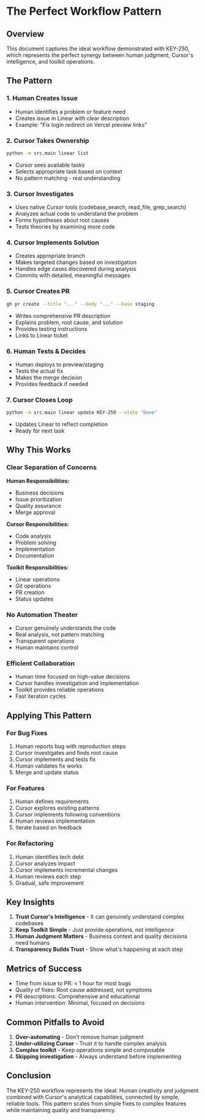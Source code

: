 # The Perfect Workflow Pattern

## Overview

This document captures the ideal workflow demonstrated with KEY-250, which represents the perfect synergy between human judgment, Cursor's intelligence, and toolkit operations.

## The Pattern

### 1. Human Creates Issue
- Human identifies a problem or feature need
- Creates issue in Linear with clear description
- Example: "Fix login redirect on Vercel preview links"

### 2. Cursor Takes Ownership
```bash
python -m src.main linear list
```
- Cursor sees available tasks
- Selects appropriate task based on context
- No pattern matching - real understanding

### 3. Cursor Investigates
- Uses native Cursor tools (codebase_search, read_file, grep_search)
- Analyzes actual code to understand the problem
- Forms hypotheses about root causes
- Tests theories by examining more code

### 4. Cursor Implements Solution
- Creates appropriate branch
- Makes targeted changes based on investigation
- Handles edge cases discovered during analysis
- Commits with detailed, meaningful messages

### 5. Cursor Creates PR
```bash
gh pr create --title "..." --body "..." --base staging
```
- Writes comprehensive PR description
- Explains problem, root cause, and solution
- Provides testing instructions
- Links to Linear ticket

### 6. Human Tests & Decides
- Human deploys to preview/staging
- Tests the actual fix
- Makes the merge decision
- Provides feedback if needed

### 7. Cursor Closes Loop
```bash
python -m src.main linear update KEY-250 --state "Done"
```
- Updates Linear to reflect completion
- Ready for next task

## Why This Works

### Clear Separation of Concerns

**Human Responsibilities:**
- Business decisions
- Issue prioritization  
- Quality assurance
- Merge approval

**Cursor Responsibilities:**
- Code analysis
- Problem solving
- Implementation
- Documentation

**Toolkit Responsibilities:**
- Linear operations
- Git operations
- PR creation
- Status updates

### No Automation Theater

- Cursor genuinely understands the code
- Real analysis, not pattern matching
- Transparent operations
- Human maintains control

### Efficient Collaboration

- Human time focused on high-value decisions
- Cursor handles investigation and implementation
- Toolkit provides reliable operations
- Fast iteration cycles

## Applying This Pattern

### For Bug Fixes
1. Human reports bug with reproduction steps
2. Cursor investigates and finds root cause
3. Cursor implements and tests fix
4. Human validates fix works
5. Merge and update status

### For Features
1. Human defines requirements
2. Cursor explores existing patterns
3. Cursor implements following conventions
4. Human reviews implementation
5. Iterate based on feedback

### For Refactoring
1. Human identifies tech debt
2. Cursor analyzes impact
3. Cursor implements incremental changes
4. Human reviews each step
5. Gradual, safe improvement

## Key Insights

1. **Trust Cursor's Intelligence** - It can genuinely understand complex codebases
2. **Keep Toolkit Simple** - Just provide operations, not intelligence
3. **Human Judgment Matters** - Business context and quality decisions need humans
4. **Transparency Builds Trust** - Show what's happening at each step

## Metrics of Success

- Time from issue to PR: < 1 hour for most bugs
- Quality of fixes: Root cause addressed, not symptoms
- PR descriptions: Comprehensive and educational
- Human intervention: Minimal, focused on decisions

## Common Pitfalls to Avoid

1. **Over-automating** - Don't remove human judgment
2. **Under-utilizing Cursor** - Trust it to handle complex analysis
3. **Complex toolkit** - Keep operations simple and composable
4. **Skipping investigation** - Always understand before implementing

## Conclusion

The KEY-250 workflow represents the ideal: Human creativity and judgment combined with Cursor's analytical capabilities, connected by simple, reliable tools. This pattern scales from simple fixes to complex features while maintaining quality and transparency. 